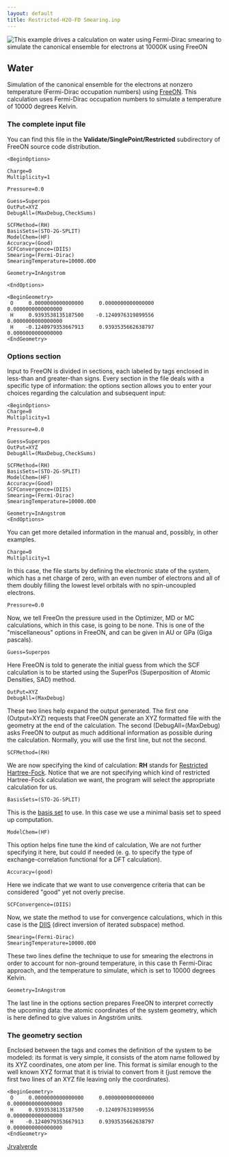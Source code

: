 ```yaml
---
layout: default
title: Restricted-H2O-FD Smearing.inp
---
```


![This example drives a calculation on water using Fermi-Dirac smearing to simulate the canonical ensemble for electrons at 10000K using [FreeON](http://freeon.org) ](H2O_ESP.png "This example drives a calculation on water using Fermi-Dirac smearing to simulate the canonical ensemble for electrons at 10000K using FreeON ")

Water
-----

Simulation of the canonical ensemble for the electrons at nonzero temperature (Fermi-Dirac occupation numbers) using [FreeON](http://freeon.org). This calculation uses Fermi-Dirac occupation numbers to simulate a temperature of 10000 degrees Kelvin.

### The complete input file

You can find this file in the **Validate/SinglePoint/Restricted** subdirectory of FreeON source code distribution.

    <BeginOptions>

    Charge=0
    Multiplicity=1

    Pressure=0.0

    Guess=Superpos
    OutPut=XYZ
    DebugAll=(MaxDebug,CheckSums)

    SCFMethod=(RH)
    BasisSets=(STO-2G-SPLIT)
    ModelChem=(HF)
    Accuracy=(Good)
    SCFConvergence=(DIIS)
    Smearing=(Fermi-Dirac)
    SmearingTemperature=10000.0D0

    Geometry=InAngstrom

    <EndOptions>

    <BeginGeometry>
     O     0.0000000000000000     0.0000000000000000     0.0000000000000000
     H     0.9393538135187500    -0.1240976319899556     0.0000000000000000
     H    -0.1240979353667913     0.9393535662638797     0.0000000000000000
    <EndGeometry>

### Options section

Input to FreeON is divided in sections, each labeled by tags enclosed in less-than and greater-than signs. Every section in the file deals with a specific type of information: the options section allows you to enter your choices regarding the calculation and subsequent input:

    <BeginOptions>
    Charge=0
    Multiplicity=1

    Pressure=0.0

    Guess=Superpos
    OutPut=XYZ
    DebugAll=(MaxDebug,CheckSums)

    SCFMethod=(RH)
    BasisSets=(STO-2G-SPLIT)
    ModelChem=(HF)
    Accuracy=(Good)
    SCFConvergence=(DIIS)
    Smearing=(Fermi-Dirac)
    SmearingTemperature=10000.0D0

    Geometry=InAngstrom
    <EndOptions>

You can get more detailed information in the manual and, possibly, in other examples.

    Charge=0
    Multiplicity=1

In this case, the file starts by defining the electronic state of the system, which has a net charge of zero, with an even number of electrons and all of them doubly filling the lowest level orbitals with no spin-uncoupled electrons.

    Pressure=0.0

Now, we tell FreeOn the pressure used in the Optimizer, MD or MC calculations, which in this case, is going to be none. This is one of the "miscellaneous" options in FreeON, and can be given in AU or GPa (Giga pascals).

    Guess=Superpos

Here FreeON is told to generate the initial guess from which the SCF calculation is to be started using the SuperPos (Superposition of Atomic Densities, SAD) method.

    OutPut=XYZ
    DebugAll=(MaxDebug)

These two lines help expand the output generated. The first one (Output=XYZ) requests that FreeON generate an XYZ formatted file with the geometry at the end of the calculation. The second (DebugAll=(MaxDebug) asks FreeON to output as much additional information as possible during the calculation. Normally, you will use the first line, but not the second.

    SCFMethod=(RH)

We are now specifying the kind of calculation: **RH** stands for [Restricted Hartree-Fock](http://en.wikipedia.org/wiki/Hartree–Fock_method). Notice that we are not specifying which kind of restricted Hartree-Fock calculation we want, the program will select the appropriate calculation for us.

    BasisSets=(STO-2G-SPLIT)

This is the [basis set](http://en.wikipedia.org/wiki/Basis_set_(chemistry)) to use. In this case we use a minimal basis set to speed up computation.

    ModelChem=(HF)

This option helps fine tune the kind of calculation, We are not further specifying it here, but could if needed (e. g. to specify the type of exchange-correlation functional for a DFT calculation).

    Accuracy=(good)

Here we indicate that we want to use convergence criteria that can be considered "good" yet not overly precise.

    SCFConvergence=(DIIS)

Now, we state the method to use for convergence calculations, which in this case is the [DIIS](http://en.wikipedia.org/wiki/DIIS) (direct inversion of iterated subspace) method.

    Smearing=(Fermi-Dirac)
    SmearingTemperature=10000.0D0

These two lines define the technique to use for smearing the electrons in order to account for non-ground temperature, in this case th Fermi-Dirac approach, and the temperature to simulate, which is set to 10000 degrees Kelvin.

    Geometry=InAngstrom

The last line in the options section prepares FreeON to interpret correctly the upcoming data: the atomic coordinates of the system geometry, which is here defined to give values in Angström units.

### The geometry section

Enclosed between the tags **<BeginGeometry>** and **<EndGeometry>** comes the definition of the system to be modeled: its format is very simple, it consists of the atom name followed by its XYZ coordinates, one atom per line. This format is similar enough to the well known XYZ format that it is trivial to convert from it (just remove the first two lines of an XYZ file leaving only the coordinates).

    <BeginGeometry>
     O     0.0000000000000000     0.0000000000000000     0.0000000000000000
     H     0.9393538135187500    -0.1240976319899556     0.0000000000000000
     H    -0.1240979353667913     0.9393535662638797     0.0000000000000000
    <EndGeometry>

[Jrvalverde](User:Jrvalverde "wikilink")
